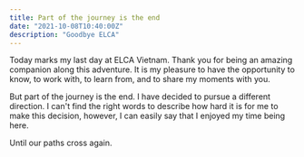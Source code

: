 ```yaml
---
title: Part of the journey is the end
date: "2021-10-08T10:40:00Z"
description: "Goodbye ELCA"
---
```


Today marks my last day at ELCA Vietnam. Thank you for being an amazing companion along this adventure. It is my pleasure to have the opportunity to know, to work with, to learn from, and to share my moments with you.

But part of the journey is the end. I have decided to pursue a different direction. I can't find the right words to describe how hard it is for me to make this decision, however, I can easily say that I enjoyed my time  being here.

Until our paths cross again.